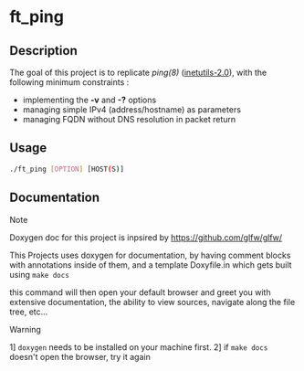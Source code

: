 # ft_ping

## Description

The goal of this project is to replicate _ping(8)_ ([inetutils-2.0](https://layers.openembedded.org/layerindex/recipe/169108/)),
with the following minimum constraints :
- implementing the <b>-v</b> and <b>-?</b> options
- managing simple IPv4 (address/hostname) as parameters
- managing FQDN without DNS resolution in packet return

## Usage

```bash 
./ft_ping [OPTION] [HOST(S)]
```


## Documentation

> [!NOTE]
> Doxygen doc for this project is inpsired by https://github.com/glfw/glfw/

This Projects uses doxygen for documentation, by having comment blocks with annotations
inside of them, and a template Doxyfile.in which gets built using ```make docs```

this command will then open your default browser and greet you with extensive documentation,
the ability to view sources, navigate along the file tree, etc...

> [!WARNING]
> 1] ```doxygen``` needs to be installed on your machine first.
> 2] if ```make docs``` doesn't open the browser, try it again
